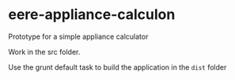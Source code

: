 eere-appliance-calculon
=======================

Prototype for a simple appliance calculator


Work in the src folder.

Use the grunt default task to build the application in the ```dist``` folder